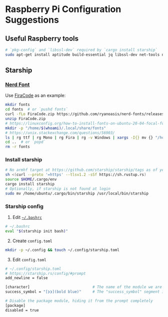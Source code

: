 # Raspberry Pi Configuration Suggestions

## Useful Raspberry tools

```bash
# `pkg-config` and `libssl-dev` required by `cargo install starship`
sudo apt-get install aptitude build-essential jq libssl-dev net-tools network-manager nmap pkg-config ripgrep unzip zsh
```

## Starship

### [Nerd Font](https://www.nerdfonts.com/font-downloads)

Use [FiraCode](https://github.com/ryanoasis/nerd-fonts/releases/download/v2.1.0/FiraCode.zip) as an example:

```bash
mkdir fonts
cd fonts  # or `pushd fonts`
curl -fLo FiraCode.zip https://github.com/ryanoasis/nerd-fonts/releases/download/v2.1.0/FiraCode.zip
unzip FiraCode.zip
# https://linuxconfig.org/how-to-install-fonts-on-ubuntu-20-04-focal-fossa-linux
mkdir -p "/home/$(whoami)/.local/share/fonts"
# https://unix.stackexchange.com/questions/56903/
ls | rg ttf | rg Mono | rg Fira | rg -v Windows | xargs -I{} mv {} "/home/$(whoami)/.local/share/fonts"
cd ..  # or `popd`
rm -r fonts
```

### Install starship

```bash
# No armhf target at https://github.com/starship/starship/tags as of yet
sh <(curl --proto '=https' --tlsv1.2 -sSf https://sh.rustup.rs)
source $HOME/.cargo/env
cargo install starship
# Optionally, if starship is not found at login
sudo mv /home/ubuntu/.cargo/bin/starship /usr/local/bin/starship
```

### Starship config

1. Edit [`~/.bashrc`](https://starship.rs/)

```bash
# ~/.bashrc
eval "$(starship init bash)"
```

2. Create `config.toml`
```bash
mkdir -p ~/.config && touch ~/.config/starship.toml
```

3. Edit `config.toml`

```bash
# ~/.config/starship.toml
# https://starship.rs/config/#prompt
add_newline = false

[character]                            # The name of the module we are configuring is "character"
success_symbol = "[❯❯](bold blue)"     # The "success_symbol" segment is being set to "❯❯" with the color "bold blur"

# Disable the package module, hiding it from the prompt completely
[package]
disabled = true
```